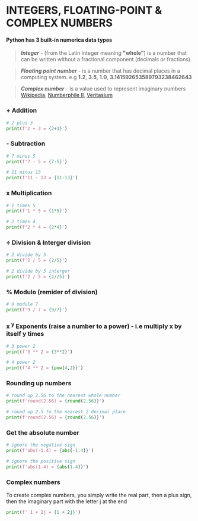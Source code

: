 # INTEGERS, FLOATING-POINT & COMPLEX NUMBERS

#### Python has 3 built-in numerica data types

> **_Integer_** - (from the Latin integer meaning **"whole"**) is a number that can be written without a fractional component (decimals or fractions).

> **_Floating point number_** - is a number that has decimal places in a computing system. e.g **1.2**, **3.5**, **1.0**, **3.141592653589793238462643**

> **_Complex number_** - is a value used to represent imaginary numbers [Wikipedia](https://www.wikiwand.com/en/Complex_number), [Numberphile II](https://www.youtube.com/watch?v=-IJuqR6nz_Q&ab_channel=Numberphile2), [Veritasium](https://www.youtube.com/watch?v=cUzklzVXJwo&ab_channel=Veritasium)

### + Addition

```python
# 2 plus 3
print(f'2 + 3 = {2+3}')
```

### - Subtraction

```python
# 7 minus 5
print(f'7 - 5 = {7-5}')

# 11 minus 13
print(f'11 - 13 = {11-13}')
```

### x Multiplication

```python
# 1 times 5
print(f'1 * 5 = {1*5}')

# 2 times 4
print(f'2 * 4 = {2*4}')
```

### &#247; Division & Interger division

```python
# 2 divide by 5
print(f'2 / 5 = {2/5}')

# 2 divide by 5 interger
print(f'2 / 5 = {2//5}')
```

### % Modulo (remider of division)

```python
# 9 module 7
print(f'9 / 7 = {9/7}')
```

### x <sup>y</sup> Exponents (raise a number to a power) - i.e multiply x by itself y times

```python
# 3 power 2
print(f'3 ** 2 = {3**2}')

# 4 power 2
print(f'4 ** 2 = {pow(4,2)}')
```

### Rounding up numbers

```python
# round up 2.56 to the nearest whole number
print(f'round(2.56) = {round(2.56)}')

# round up 2.5 to the nearest 2 decimal place
print(f'round(2.56) = {round(2.56)}')
```

### Get the absolute number

```python
# ignore the negative sign
print(f'abs(-1.4) = {abs(-1.4)}')

# ignore the positive sign
print(f'abs(1.4) = {abs(1.4)}')
```

### Complex numbers

To create complex numbers, you simply write the real part, then a plus sign, then the imaginary part with the letter j at the end

```python
print(f' 1 + 2j = {1 + 2j}')
```
